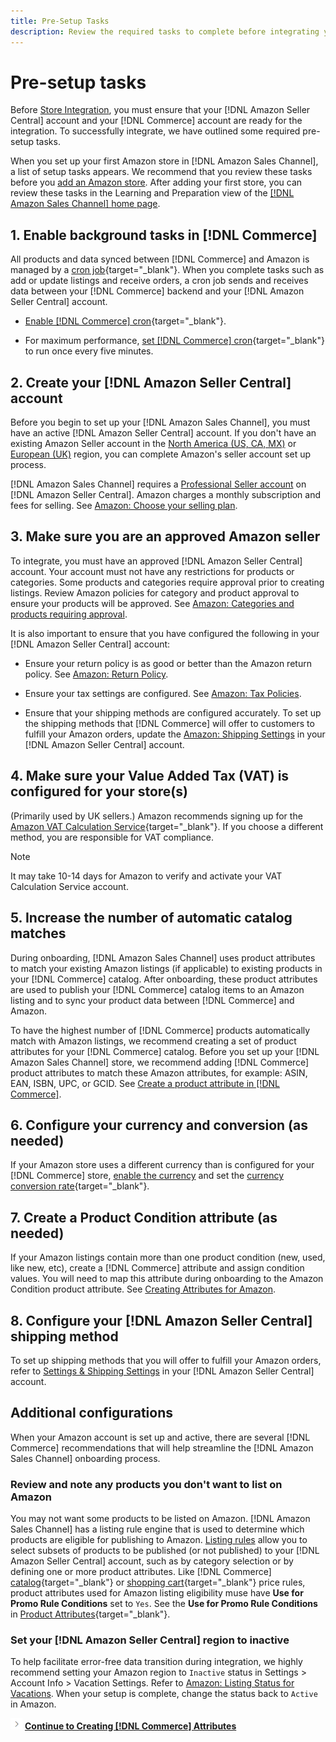 ```yaml
---
title: Pre-Setup Tasks
description: Review the required tasks to complete before integrating your Adobe Commerce or Magento Open Source store in Amazon Sales Channel.
---
```


# Pre-setup tasks

Before [Store Integration](./store-integration.md), you must ensure that your [!DNL Amazon Seller Central] account and your [!DNL Commerce] account are ready for the integration. To successfully integrate, we have outlined some required pre-setup tasks.

When you set up your first Amazon store in [!DNL Amazon Sales Channel], a list of setup tasks appears. We recommend that you review these tasks before you [add an Amazon store](./store-integration.md). After adding your first store, you can review these tasks in the Learning and Preparation view of the [[!DNL Amazon Sales Channel] home page](./amazon-sales-channel-home.md).

## 1. Enable background tasks in [!DNL Commerce]

All products and data synced between [!DNL Commerce] and Amazon is managed by a [cron job](https://docs.magento.com/user-guide/system/cron.html){target="_blank"}. When you complete tasks such as add or update listings and receive orders, a cron job sends and receives data between your [!DNL Commerce] backend and your [!DNL Amazon Seller Central] account.

- [Enable [!DNL Commerce] cron](https://docs.magento.com/user-guide/system/cron.html){target="_blank"}.

- For maximum performance, [set [!DNL Commerce] cron](https://docs.magento.com/user-guide/configuration/advanced/system.html){target="_blank"} to run once every five minutes.

## 2. Create your [!DNL Amazon Seller Central] account

Before you begin to set up your [!DNL Amazon Sales Channel], you must have an active [!DNL Amazon Seller Central] account. If you don't have an existing Amazon Seller account in the [North America (US, CA, MX)][1] or [European (UK)][12] region, you can complete Amazon's seller account set up process.

[!DNL Amazon Sales Channel] requires a [Professional Seller account][2] on [!DNL Amazon Seller Central]. Amazon charges a monthly subscription and fees for selling. See [Amazon: Choose your selling plan][3].

## 3. Make sure you are an approved Amazon seller

To integrate, you must have an approved [!DNL Amazon Seller Central] account. Your account must not have any restrictions for products or categories. Some products and categories require approval prior to creating listings. Review Amazon policies for category and product approval to ensure your products will be approved. See [Amazon: Categories and products requiring approval][4].

It is also important to ensure that you have configured the following in your [!DNL Amazon Seller Central] account:

- Ensure your return policy is as good or better than the Amazon return policy. See [Amazon: Return Policy][5].

- Ensure your tax settings are configured. See [Amazon: Tax Policies][6].

- Ensure that your shipping methods are configured accurately. To set up the shipping methods that [!DNL Commerce] will offer to customers to fulfill your Amazon orders, update the [Amazon: Shipping Settings][7] in your [!DNL Amazon Seller Central] account.

## 4. Make sure your Value Added Tax (VAT) is configured for your store(s)

(Primarily used by UK sellers.) Amazon recommends signing up for the [Amazon VAT Calculation Service](https://sell.amazon.co.uk/learn/vat-resources#vat-services-on-amazon){target="_blank"}. If you choose a different method, you are responsible for VAT compliance.

>[!NOTE]
>
>It may take 10-14 days for Amazon to verify and activate your VAT Calculation Service account.

## 5. Increase the number of automatic catalog matches

During onboarding, [!DNL Amazon Sales Channel] uses product attributes to match your existing Amazon listings (if applicable) to existing products in your [!DNL Commerce] catalog. After onboarding, these product attributes are used to publish your [!DNL Commerce] catalog items to an Amazon listing and to sync your product data between [!DNL Commerce] and Amazon.

To have the highest number of [!DNL Commerce] products automatically match with Amazon listings, we recommend creating a set of product attributes for your [!DNL Commerce] catalog. Before you set up your [!DNL Amazon Sales Channel] store, we recommend adding [!DNL Commerce] product attributes to match these Amazon attributes, for example: ASIN, EAN, ISBN, UPC, or GCID. See [Create a product attribute in [!DNL Commerce]](./ob-creating-magento-attributes.md).

## 6. Configure your currency and conversion (as needed)

If your Amazon store uses a different currency than is configured for your [!DNL Commerce] store, [enable the currency](https://docs.magento.com/user-guide/configuration/general/currency-setup.html) and set the [currency conversion rate](https://docs.magento.com/user-guide/tores/currency-update.html){target="_blank"}.

## 7. Create a Product Condition attribute (as needed)

If your Amazon listings contain more than one product condition (new, used, like new, etc), create a [!DNL Commerce] attribute and assign condition values. You will need to map this attribute during onboarding to the Amazon Condition product attribute. See [Creating Attributes for Amazon](./ob-creating-magento-attributes.md).

## 8. Configure your [!DNL Amazon Seller Central] shipping method

To set up shipping methods that you will offer to fulfill your Amazon orders, refer to [Settings & Shipping Settings][10] in your [!DNL Amazon Seller Central] account.

## Additional configurations

When your Amazon account is set up and active, there are several [!DNL Commerce] recommendations that will help streamline the [!DNL Amazon Sales Channel] onboarding process.

### Review and note any products you don't want to list on Amazon

You may not want some products to be listed on Amazon. [!DNL Amazon Sales Channel] has a listing rule engine that is used to determine which products are eligible for publishing to Amazon. [Listing rules](./listing-rules.md) allow you to select subsets of products to be published (or not published) to your [!DNL Amazon Seller Central] account, such as by category selection or by defining one or more product attributes. Like [!DNL Commerce] [catalog](https://docs.magento.com/user-guide/marketing/price-rules-catalog.html){target="_blank"} or [shopping cart](https://docs.magento.com/user-guide/marketing/price-rules-cart.html){target="_blank"} price rules, product attributes used for Amazon listing eligibility muse have **Use for Promo Rule Conditions** set to `Yes`. See the **Use for Promo Rule Conditions** in [Product Attributes](https://docs.magento.com/user-guide/stores/attributes-product.html){target="_blank"}.

### Set your [!DNL Amazon Seller Central] region to inactive

To help facilitate error-free data transition during integration, we highly recommend setting your Amazon region to `Inactive` status in Settings > Account Info > Vacation Settings. Refer to [Amazon: Listing Status for Vacations][11]. When your setup is complete, change the status back to `Active` in Amazon.

![Next icon](assets/btn-next.png) [**Continue to Creating [!DNL Commerce] Attributes**](./ob-creating-magento-attributes.md)

[1]: https://sell.amazon.com/"target="_blank
[2]: https://sell.amazon.com/"target="_blank
[3]: https://sell.amazon.com/pricing.html/"target="_blank
[4]: https://sellercentral.amazon.com/gp/help/200333160/"target="_blank
[5]: https://www.amazon.com/gp/help/customer/display.html/"target="_blank
[6]: https://sellercentral.amazon.com/gp/help/external/help.html/"target="_blank
[7]: https://sellercentral.amazon.com/sbr/ref=xx_shipset_dnav_xx#shipping_templates/"target="_blank
[10]: https://sellercentral.amazon.com/gp/help/G891/"target="_blank
[11]: https://sellercentral.amazon.com/gp/help/help.html?itemID=200135620/"target="_blank
[12]: https://services.amazon.co.uk/services/sell-online/how-it-works.html/"target="_blank
